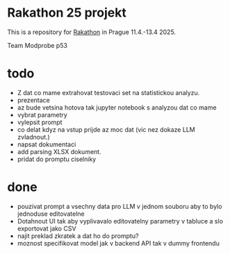 # Rakathon 25 projekt

This is a repository for [Rakathon](https://www.rakathon.cz) in Prague 11.4.-13.4 2025.

Team Modprobe p53


# todo

- Z dat co mame extrahovat testovaci set na statistickou analyzu. 
- prezentace 
- az bude vetsina hotova tak jupyter notebook s analyzou dat co mame
- vybrat parametry
- vylepsit prompt
- co delat kdyz na vstup prijde az moc dat (vic nez dokaze LLM zvladnout.)
- napsat dokumentaci
- add parsing XLSX dokument.
- pridat do promptu ciselniky


# done
- pouzivat prompt a vsechny data pro LLM v jednom souboru aby to bylo jednoduse editovatelne
- Dotahnout UI tak aby vyplivavalo editovatelny parametry v tabluce a slo exportovat jako CSV
- najit preklad zkratek a dat ho do promptu?
- moznost specifikovat model jak v backend API tak v dummy frontendu





